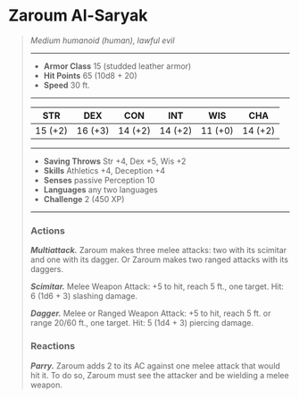 # Zaroum Al-Saryak
>*Medium humanoid (human), lawful evil*
>___
>- **Armor Class** 15 (studded leather armor)
>- **Hit Points** 65 (10d8 + 20)
>- **Speed** 30 ft.
>___
>|STR|DEX|CON|INT|WIS|CHA|
>|:---:|:---:|:---:|:---:|:---:|:---:|
>|15 (+2)|16 (+3)|14 (+2)|14 (+2)|11 (+0)|14 (+2)|
>___
>- **Saving Throws** Str +4, Dex +5, Wis +2
>- **Skills** Athletics +4, Deception +4
>- **Senses** passive Perception 10
>- **Languages** any two languages
>- **Challenge** 2 (450 XP)
>___
>### Actions
>***Multiattack.*** Zaroum makes three melee attacks: two with its scimitar and one with its dagger. Or Zaroum makes two ranged attacks with its daggers.  
>
>***Scimitar.*** Melee Weapon Attack: +5 to hit, reach 5 ft., one target. Hit: 6 (1d6 + 3) slashing damage.  
>
>***Dagger.*** Melee  or Ranged Weapon Attack: +5 to hit, reach 5 ft. or range 20/60 ft., one target. Hit: 5 (1d4 + 3) piercing damage.  
>
>### Reactions
>***Parry.*** Zaroum adds 2 to its AC against one melee attack that would hit it. To do so, Zaroum must see the attacker and be wielding a melee weapon.